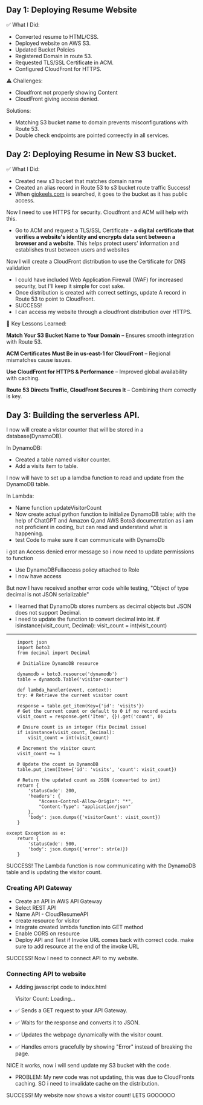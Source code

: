 ## Day 1: Deploying Resume Website

✅ What I Did:

- Converted resume to HTML/CSS.
- Deployed website on AWS S3.
- Updated Bucket Polcies
- Registered Domain in route 53.
- Requested TLS/SSL Certificate in ACM.
- Configured CloudFront for HTTPS.

⚠️ Challenges:

- Cloudfront not properly showing Content
- CloudFront giving access denied.

Solutions:

- Matching S3 bucket name to domain prevents misconfigurations with Route 53.
- Double check endpoints are pointed correectly in all services.

## Day 2: Deploying Resume in New S3 bucket.

✅ What I Did:

- Created new s3 bucket that matches domain name
- Created an alias record in Route 53 to s3 bucket route traffic
  Success!
- When [giokeels.com](http://giokeels.com) is searched, it goes to the bucket as it has public access.

Now I need to use HTTPS for security. Cloudfront and ACM will help with this.

- Go to ACM and request a TLS/SSL Certificate - **a digital certificate that verifies a website's identity and encrypts data sent between a browser and a website**. This helps protect users' information and establishes trust between users and websites

Now I will create a CloudFront distribution to use the Certificate for DNS validation

- I could have included Web Application Firewall (WAF) for increased security, but I'll keep it simple for cost sake.
- Once distribution is created with correct settings, update A record in Route 53 to point to CloudFront.
- SUCCESS!
- I can access my website through a cloudfront distribution over HTTPS.

📌 Key Lessons Learned:

**Match Your S3 Bucket Name to Your Domain** – Ensures smooth integration with Route 53.

**ACM Certificates Must Be in us-east-1 for CloudFront** – Regional mismatches cause issues.

**Use CloudFront for HTTPS & Performance** – Improved global availability with caching.

**Route 53 Directs Traffic, CloudFront Secures It** – Combining them correctly is key.

## Day 3: Building the serverless API.

I now will create a vistor counter that will be stored in a database(DynamoDB).

In DynamoDB:

- Created a table named visitor counter.
- Add a visits item to table.

I now will have to set up a lamdba function to read and update from the DynamoDB table.

In Lambda:

- Name function updateVisitorCount
- Now create actual python function to initialize DynamoDB table; with the help of ChatGPT and Amazon Q,and AWS Boto3 documentation as i am not proficient in coding, but can read and understand what is happening.
- test Code to make sure it can communicate with DynamoDb

i got an Access denied error message so i now need to update permissions to function

- Use DynamoDBFullaccess policy attached to Role
- I now have access

But now I have received another error code while testing, "Object of type decimal is not JSON serializable"

- I learned that DynamoDb stores numbers as decimal objects but JSON does not support Decimal.
- I need to update the function to convert decimal into int.
  if isinstance(visit_count, Decimal):
  visit_count = int(visit_count)

---

        import json
        import boto3
        from decimal import Decimal

        # Initialize DynamoDB resource

        dynamodb = boto3.resource('dynamodb')
        table = dynamodb.Table('visitor-counter')

        def lambda_handler(event, context):
        try: # Retrieve the current visitor count

        response = table.get_item(Key={'id': 'visits'})
        # Get the current count or default to 0 if no record exists
        visit_count = response.get('Item', {}).get('count', 0)

        # Ensure count is an integer (fix Decimal issue)
        if isinstance(visit_count, Decimal):
            visit_count = int(visit_count)

        # Increment the visitor count
        visit_count += 1

        # Update the count in DynamoDB
        table.put_item(Item={'id': 'visits', 'count': visit_count})

        # Return the updated count as JSON (converted to int)
        return {
            'statusCode': 200,
            'headers': {
                "Access-Control-Allow-Origin": "*",
                "Content-Type": "application/json"
            },
            'body': json.dumps({'visitorCount': visit_count})
        }

    except Exception as e:
        return {
            'statusCode': 500,
            'body': json.dumps({'error': str(e)})
        }

SUCCESS! The Lambda function is now communicating with the DynamoDB table and is updating the visitor count.

### Creating API Gateway

- Create an API in AWS API Gateway
- Select REST API
- Name API - CloudResumeAPI
- create resource for visitor
- Integrate created lambda function into GET method
- Enable CORS on resource
- Deploy API and Test if Invoke URL comes back with correct code. make sure to add resource at the end of the invoke URL

SUCCESS! Now I need to connect API to my website.

### Connecting API to website

- Adding javascript code to index.html
  <p>Visitor Count: <span id="visitor-count">Loading...</span></p>  
   <script>
  async function fetchVisitorCount() {
  try {
  const response = await fetch("https://your-api-id.execute-api.us-west-1.amazonaws.com/prod/visitors");
  const data = await response.json();
  document.getElementById("visitor-count").textContent = data.visitorCount;
  } catch (error) {
  console.error("Error fetching visitor count:", error);
  document.getElementById("visitor-count").textContent = "Error";
  }
  }
  fetchVisitorCount();
  </script>

- ✅ Sends a GET request to your API Gateway.
- ✅ Waits for the response and converts it to JSON.
- ✅ Updates the webpage dynamically with the visitor count.
- ✅ Handles errors gracefully by showing "Error" instead of breaking the page.

NICE it works, now i will send update my S3 bucket with the code.

- PROBLEM: My new code was not updating, this was due to CloudFronts caching. SO i need to invalidate cache on the distribution.

SUCCESS! My website now shows a visitor count! LETS GOOOOOO
